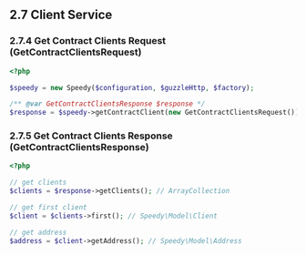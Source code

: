 ## 2.7 Client Service

### 2.7.4 Get Contract Clients Request (GetContractClientsRequest)

```php 
<?php

$speedy = new Speedy($configuration, $guzzleHttp, $factory);

/** @var GetContractClientsResponse $response */
$response = $speedy->getContractClient(new GetContractClientsRequest());

```

### 2.7.5 Get Contract Clients Response (GetContractClientsResponse)
```php 
<?php

// get clients
$clients = $response->getClients(); // ArrayCollection

// get first client
$client = $clients->first(); // Speedy\Model\Client

// get address
$address = $client->getAddress(); // Speedy\Model\Address

```
